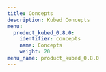 ```yaml
---
title: Concepts
description: Kubed Concepts
menu:
  product_kubed_0.8.0:
    identifier: concepts
    name: Concepts
    weight: 20
menu_name: product_kubed_0.8.0
---
```


